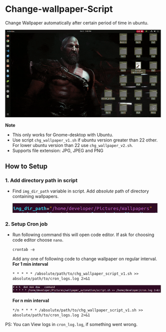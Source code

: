 # Change-wallpaper-Script

Change Wallpaper automatically after certain period of time in ubuntu.


![til](imgs/demo.gif)

**Note** 
- This only works for Gnome-desktop with Ubuntu.
- Use script `chg_wallpaper_v1.sh` if ubuntu version greater than 22 other. For lower ubuntu version than 22 use `chg_wallpaper_v2.sh`.
- Supports file extension: JPG, JPEG and PNG
  
## How to Setup

### 1. Add directory path in script
- Find `img_dir_path` variable in script. Add *absolute* path of directory containing  wallpapers.

  ![alt text](imgs/img_path.png "Adding path screen shot")

### 2. Setup Cron job
- Run following command this will open code editor. If ask for choosing code editor choose `nano`.
  ```
  crontab -e
  ```
  Add any one of following code to change wallpaper on regular interval.
  **For 1 min interval**
  ```
  * * * * * /absolute/path/to/chg_wallpaper_script_v1.sh >> absolute/path/to/cron_logs.log 2>&1
  ```
  ![alt text](imgs/cron_command.png "Cron command 1 min interval")

  **For n min interval**
  ```
  */n * * * * /absolute/path/to/chg_wallpaper_script_v1.sh >> absolute/path/to/cron_logs.log 2>&1
  ```

PS: You can View logs in `cron_log.log`, if something went wrong.




